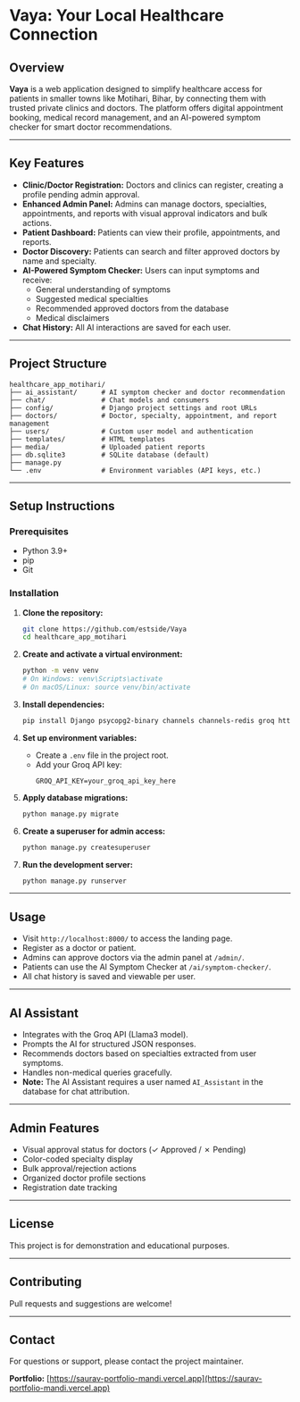 # Vaya: Your Local Healthcare Connection

## Overview

**Vaya** is a web application designed to simplify healthcare access for patients in smaller towns like Motihari, Bihar, by connecting them with trusted private clinics and doctors. The platform offers digital appointment booking, medical record management, and an AI-powered symptom checker for smart doctor recommendations.

---

## Key Features

- **Clinic/Doctor Registration:** Doctors and clinics can register, creating a profile pending admin approval.
- **Enhanced Admin Panel:** Admins can manage doctors, specialties, appointments, and reports with visual approval indicators and bulk actions.
- **Patient Dashboard:** Patients can view their profile, appointments, and reports.
- **Doctor Discovery:** Patients can search and filter approved doctors by name and specialty.
- **AI-Powered Symptom Checker:** Users can input symptoms and receive:
  - General understanding of symptoms
  - Suggested medical specialties
  - Recommended approved doctors from the database
  - Medical disclaimers
- **Chat History:** All AI interactions are saved for each user.

---

## Project Structure

```
healthcare_app_motihari/
├── ai_assistant/      # AI symptom checker and doctor recommendation
├── chat/              # Chat models and consumers
├── config/            # Django project settings and root URLs
├── doctors/           # Doctor, specialty, appointment, and report management
├── users/             # Custom user model and authentication
├── templates/         # HTML templates
├── media/             # Uploaded patient reports
├── db.sqlite3         # SQLite database (default)
├── manage.py
└── .env               # Environment variables (API keys, etc.)
```

---

## Setup Instructions

### Prerequisites

- Python 3.9+
- pip
- Git

### Installation

1. **Clone the repository:**
    ```sh
    git clone https://github.com/estside/Vaya
    cd healthcare_app_motihari
    ```

2. **Create and activate a virtual environment:**
    ```sh
    python -m venv venv
    # On Windows: venv\Scripts\activate
    # On macOS/Linux: source venv/bin/activate
    ```

3. **Install dependencies:**
    ```sh
    pip install Django psycopg2-binary channels channels-redis groq httpx
    ```

4. **Set up environment variables:**
    - Create a `.env` file in the project root.
    - Add your Groq API key:
      ```
      GROQ_API_KEY=your_groq_api_key_here
      ```

5. **Apply database migrations:**
    ```sh
    python manage.py migrate
    ```

6. **Create a superuser for admin access:**
    ```sh
    python manage.py createsuperuser
    ```

7. **Run the development server:**
    ```sh
    python manage.py runserver
    ```

---

## Usage

- Visit `http://localhost:8000/` to access the landing page.
- Register as a doctor or patient.
- Admins can approve doctors via the admin panel at `/admin/`.
- Patients can use the AI Symptom Checker at `/ai/symptom-checker/`.
- All chat history is saved and viewable per user.

---

## AI Assistant

- Integrates with the Groq API (Llama3 model).
- Prompts the AI for structured JSON responses.
- Recommends doctors based on specialties extracted from user symptoms.
- Handles non-medical queries gracefully.
- **Note:** The AI Assistant requires a user named `AI_Assistant` in the database for chat attribution.

---

## Admin Features

- Visual approval status for doctors (✓ Approved / ✗ Pending)
- Color-coded specialty display
- Bulk approval/rejection actions
- Organized doctor profile sections
- Registration date tracking

---

## License

This project is for demonstration and educational purposes.

---

## Contributing

Pull requests and suggestions are welcome!

---

## Contact

For questions or support, please contact the project maintainer.

**Portfolio:** [https://saurav-portfolio-mandi.vercel.app](https://saurav-portfolio-mandi.vercel.app)